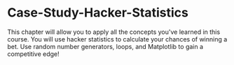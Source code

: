# Case-Study-Hacker-Statistics
This chapter will allow you to apply all the concepts you've learned in this course. You will use hacker statistics to calculate your chances of winning a bet. Use random number generators, loops, and Matplotlib to gain a competitive edge!
